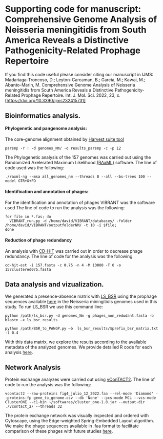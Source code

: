 # Supporting code for manuscript: Comprehensive Genome Analysis of Neisseria meningitidis from South America Reveals a Distinctive Pathogenicity-Related Prophage  Repertoire



If you find this code useful please consider citing our manuscript in IJMS: <br/>
Madariaga-Troncoso, D.; Leyton-Carcaman, B.; Garcia, M.; Kawai, M.; Abanto-Marin, M. Comprehensive Genome Analysis of Neisseria meningitidis from South America Reveals a Distinctive Pathogenicity-Related Prophage Repertoire. Int. J. Mol. Sci. 2022, 23, x. [https://doi.org/10.3390/ijms232415731]


## Bioinformatics analysis.

#### Phylogenetic and pangenome analysis:
The core-genome alignment obtained by [Harvest suite tool](https://harvest.readthedocs.io/en/latest/)

```
parsnp -r ! -d genomes_Nm/ -o results_parsnp -c -p 12
```

The Phylogenetic analysis of the 157 genomes was carried out using the Randomized Axelerated Maximum Likelihood [(RAxML)](https://cme.h-its.org/exelixis/web/software/raxml/) software. The line of code used was the following:
```
./raxml-ng --msa all_genomes_nm --threads 8 --all --bs-trees 100 --model GTR+G+FO
```

#### Identification and annotation of phages:

For the identification and annotation of phages VIBRANT was the software used
The line of code to run the analysis was the following:
```
for file in *.fas; do 
  VIBRANT_run.py -d /home/david/VIBRANT/databases/ -folder /home/david/VIBRANT/outputfolderNM/ -t 10 -i $file; 
done
```
#### Reduction of phage redundancy

An analysis with [CD-HIT](https://github.com/weizhongli/cdhit/) was carried out in order to decrease phage redundancy. The line of code for the analysis was the following
```
cd-hit-est -i 157.fasta -c 0.75 -n 4 -M 13000 -T 0 -o 157clustered075.fasta
```

## Data analysis and vizualization.

We generated a presence-absence matrix with [LS_BSR](https://github.com/jasonsahl/LS-BSR) using the prophage sequences available [here](https://github.com/Leytoncito/PhagesNM/tree/main/Supplementary_Data/Secuences_of_NmSA_phages/sequences_fastas) in the Neisseria miningitidis genomes used in this study.
To run LS_BSR we use this command line:

```
python /path/ls_bsr.py -d genomes_Nm -g phages_non_redudant.fasta -b blastn –x ls_bsr_results
```

```
python /path/BSR_to_PANGP.py –b  ls_bsr_results/$prefix_bsr_matrix.txt -l 0.4
```
With this data matrix, we explore the results according to the available metadata of the analyzed genomes. We provide detailed R code for each analysis [here](https://github.com/Leytoncito/PhagesNM/tree/main/R%20analysis).

## Network Analysis

Protein exchange analyzes were carried out using [vConTACT2](https://bitbucket.org/MAVERICLab/vcontact2/wiki/Home#:~:text=vConTACT2%20is%20a%20tool%20to,context%20of%20metagenomic%20sequencing%20data.).
The line of code to run the analysis was the following:

```
vcontact2 --raw-proteins fig4_julio_12_2022.faa --rel-mode 'Diamond' --proteins-fp gene_to_genome.csv --db 'None' --pcs-mode MCL --vcs-mode ClusterONE --c1-bin ~/softwares/cluster_one-1.0.jar --output-dir ./vcontact_2/ --threads 32
```
The protein exchange network was visually inspected and ordered with Cytoscape, using the Edge-weighted Spring-Embedded Layout algorithm.
We make the phage sequences available in .faa format to facilitate comparison of these phages with future studies [here](https://github.com/Leytoncito/PhagesNM/tree/main/Supplementary_Data/Secuences_of_NmSA_phages/sequences_faa).

